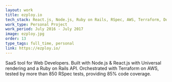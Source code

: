 ```yaml
---
layout: work
title: ezploy.io
tech_stack: React.js, Node.js, Ruby on Rails, RSpec, AWS, Terraform, Docker
work_type: Personal Project
work_period: July 2016 - July 2017
image: ezploy.jpg
order: 13
type_tags: full_time, personal
link: https://ezploy.io/
---
```


SaaS tool for Web Developers. Built with Node.js & React.js with Universal rendering and a Ruby on Rails API. Orchestrated with Terraform on AWS, tested by more than 850 RSpec tests, providing 85% code coverage.
